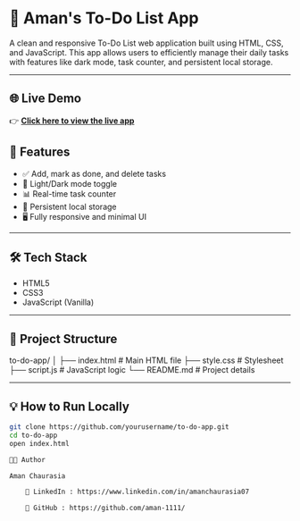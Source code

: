 # 📝 Aman's To-Do List App

A clean and responsive To-Do List web application built using HTML, CSS, and JavaScript. This app allows users to efficiently manage their daily tasks with features like dark mode, task counter, and persistent local storage.

---

## 🌐 Live Demo

👉 **[Click here to view the live app](https://amanchaurasia-todolist-app.netlify.app/)**



## 🚀 Features

- ✅ Add, mark as done, and delete tasks
- 🌙 Light/Dark mode toggle
- 📊 Real-time task counter
- 💾 Persistent local storage
- 🖥️ Fully responsive and minimal UI

---

## 🛠️ Tech Stack

- HTML5
- CSS3
- JavaScript (Vanilla)

---

## 📂 Project Structure

to-do-app/ │ ├── index.html # Main HTML file ├── style.css # Stylesheet ├── script.js # JavaScript logic └── README.md # Project details


---

## 💡 How to Run Locally

```bash
git clone https://github.com/yourusername/to-do-app.git
cd to-do-app
open index.html

👨‍💻 Author

Aman Chaurasia

    🔗 LinkedIn : https://www.linkedin.com/in/amanchaurasia07

    🐙 GitHub : https://github.com/aman-1111/

